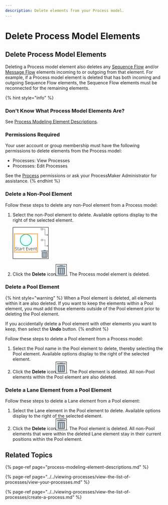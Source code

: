 ```yaml
---
description: Delete elements from your Process model.
---
```


# Delete Process Model Elements

## Delete Process Model Elements

Deleting a Process model element also deletes any [Sequence Flow](process-modeling-element-descriptions.md#sequence-flow) and/or [Message Flow](process-modeling-element-descriptions.md#message-flow) elements incoming to or outgoing from that element. For example, if a Process model element is deleted that has both incoming and outgoing Sequence Flow elements, the Sequence Flow elements must be reconnected for the remaining elements.

{% hint style="info" %}
### Don't Know What Process Model Elements Are?

See [Process Modeling Element Descriptions](process-modeling-element-descriptions.md).

### Permissions Required

Your user account or group membership must have the following permissions to delete elements from the Process model:

* Processes: View Processes
* Processes: Edit Processes

See the [Process](../../../processmaker-administration/permission-descriptions-for-users-and-groups.md#processes) permissions or ask your ProcessMaker Administrator for assistance.
{% endhint %}

### Delete a Non-Pool Element

Follow these steps to delete any non-Pool element from a Process model:

1. Select the non-Pool element to delete. Available options display to the right of the selected element.  

   ![](../../../.gitbook/assets/delete-element-process-modeler-processes.png)

2. Click the **Delete** icon![](../../../.gitbook/assets/remove-icon.png). The Process model element is deleted.

### Delete a Pool Element

{% hint style="warning" %}
When a Pool element is deleted, all elements within it are also deleted. If you want to keep the elements within a Pool element, you must add those elements outside of the Pool element prior to deleting the Pool element.

If you accidentally delete a Pool element with other elements you want to keep, then select the **Undo** button.
{% endhint %}

Follow these steps to delete a Pool element from a Process model:

1. ​Select the Pool name in the Pool element to delete, thereby selecting the Pool element. Available options display to the right of the selected element.
2. Click the **Delete** icon![](../../../.gitbook/assets/remove-icon.png). The Pool element is deleted. All non-Pool elements within the Pool element are also deleted.

### Delete a Lane Element from a Pool Element

Follow these steps to delete a Lane element from a Pool element:

1. ​Select the Lane element in the Pool element to delete. Available options display to the right of the selected element.
2. Click the **Delete** icon![](../../../.gitbook/assets/remove-icon.png). The Pool element is deleted. All non-Pool elements that were within the deleted Lane element stay in their current positions within the Pool element.

## Related Topics

{% page-ref page="process-modeling-element-descriptions.md" %}

{% page-ref page="../../viewing-processes/view-the-list-of-processes/view-your-processes.md" %}

{% page-ref page="../../viewing-processes/view-the-list-of-processes/create-a-process.md" %}

